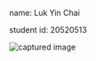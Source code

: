 name: Luk Yin Chai	

student id: 20520513

![captured image](C:/Users/Dragos/eclipse-workspace/Lab1/lab1.PNG)
